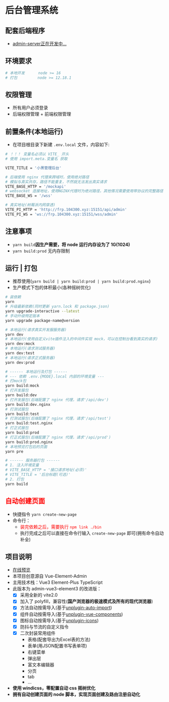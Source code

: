 <!--
 * @Author: zhangyang
 * @Date: 2021-02-24 11:28:17
 * @LastEditTime: 2021-10-16 20:15:42
 * @Description: 项目说明
-->
# 后台管理系统

## 配套后端程序

- [admin-server正在开发中...](https://gitee.com/BluesYoung-web/admin-server.git)

## 环境要求

```bash
# 本地开发      node >= 16
# 打包         node >= 12.18.1
```

## 权限管理

- 所有用户必须登录
- 后端权限管理 + 前端权限管理

## 前置条件(本地运行)

- 在项目根目录下新建 `.env.local` 文件，内容如下:

```bash
# ！！！ 变量名必须以 VITE_ 开头
# 使用 import.meta.变量名 获取

VITE_TITLE = '小黑管理后台'

# 后端使用 nginx 代理来跨域时，使用绝对路径
# 模拟与真实共存，路径不能重复，不然就无法发出真实请求
VITE_BASE_HTTP = '/mockapi'
# websocket 连接地址，使用NGINX代理时为绝对路径，其他情况需要使用带协议的完整路径
VITE_BASE_WS = '/wss'

# 真实地址(树莓派内网穿透)
VITE_PI_HTTP = 'http://frp.104300.xyz:15151/api/admin'
VITE_PI_WS = 'ws://frp.104300.xyz:15151/wss/admin'
```

## 注意事项

- `yarn build`**因生产需要，将 node 运行内存设为了 1G(1024)**
- `yarn build:prod` 无内存限制

## 运行 | 打包

- 推荐使用(`yarn build | yarn build:prod | yarn build:prod.nginx`)
- 生产模式下包的体积最小(各种摇树优化)

```bash
# 装依赖
yarn
# 升级最新依赖(同时更新 yarn.lock 和 package.json)
yarn upgrade-interactive --latest
# 手动升级特定版本
yarn upgrade package-name@version

# 本地运行(请求真实开发服服务器)
yarn dev
# 本地运行(使用自定义vite插件注入的中间件实现 mock，可以在控制台看到真实的请求)
yarn dev:mock
# 本地运行(请求测试服务器)
yarn dev:test
# 本地运行(请求正式服务器)
yarn dev:prod

# ------ 本地运行及打包 ------
# --- 依赖 .env.{MODE}.local 内部的环境变量 ---
# 打mock包
yarn build:mock
# 打开发服包
yarn build:dev
# 打开发服包(后端配置了 nginx 代理，请求'/api/dev')
yarn build:dev.nginx
# 打测试服包
yarn build:test
# 打测试服包(后端配置了 nginx 代理，请求'/api/test')
yarn build:test.nginx
# 打正式服包
yarn build:prod
# 打正式服包(后端配置了 nginx 代理，请求'/api/prod')
yarn build:prod.nginx
# 本地预览打包后的页面
yarn pre

# ------ 服务器打包 ------
# 1. 注入环境变量
# VITE_BASE_HTTP = '接口请求地址(必须)'
# VITE_TITLE = '后台标题(可选)'
# 2. 打包
yarn build
```

## <span style="color: red">自动创建页面</span>

- 快捷指令 `yarn create-new-page`
- 命令行：
  - <span style="color: red">装完依赖之后，需要执行 `npm link ./bin`</span>
  - 执行完成之后可以直接在命令行输入 `create-new-page` 即可(拥有命令自动补全)

## 项目说明

- [在线预览](https://bluesyoung-web.gitee.io/admin-vue3-element3-vite2)
- 本项目创意源自 Vue-Element-Admin
- 主用技术栈：Vue3 Element-Plus TypeScript
- 此版本为 admin-vue3-element3 的改进版：
  - [x] 采用全新的 vite2.0
  - [x] 加入了 polyfill，兼容性(**国产浏览器的极速模式及所有的现代浏览器**)
  - [x] 方法自动按需导入(基于[unplugin-auto-import](https://github.com/antfu/unplugin-auto-import))
  - [x] 组件自动按需导入(基于[unplugin-vue-components](https://github.com/antfu/unplugin-vue-components))
  - [x] 图标自动按需导入(基于[unplugin-icons](https://github.com/antfu/unplugin-icons))
  - [x] 防抖与节流的自定义指令
  - [x] 二次封装常用组件
    - 表格(配套导出为Excel表的方法)
    - 表单(用JSON配置书写表单项)
    - 右键菜单
    - 弹出层
    - 富文本编辑器
    - 分页
    - tab
    - ...
- **使用 windicss，零配置自动 css 摇树优化**
- **拥有自动创建页面的 node 脚本，实现页面创建及路由注册自动化**
